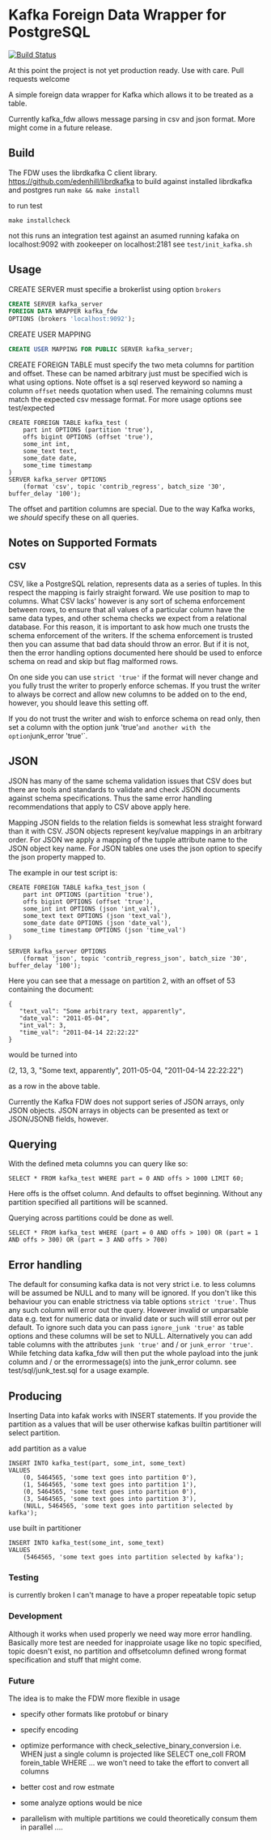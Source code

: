 # Kafka Foreign Data Wrapper for PostgreSQL

[![Build Status](https://travis-ci.org/adjust/kafka_fdw.svg?branch=master)](https://travis-ci.org/adjust/kafka_fdw)

At this point the project is not yet production ready.
Use with care. Pull requests welcome


A simple  foreign data wrapper for Kafka which allows it to be treated as
a table.

Currently kafka_fdw allows message parsing in csv and json format.
More might come in a future release.


## Build

The FDW uses the librdkafka C client library. https://github.com/edenhill/librdkafka
to build against installed librdkafka and postgres run
`make && make install`

to run test

`make installcheck`

not this runs an integration test against an asumed running
kafaka on localhost:9092 with zookeeper on  localhost:2181
see `test/init_kafka.sh`


## Usage

CREATE SERVER must specifie a brokerlist using option `brokers`
```SQL
CREATE SERVER kafka_server
FOREIGN DATA WRAPPER kafka_fdw
OPTIONS (brokers 'localhost:9092');
```

CREATE USER MAPPING
```SQL
CREATE USER MAPPING FOR PUBLIC SERVER kafka_server;
```

CREATE FOREIGN TABLE
must specify the two meta columns for partition and offset.
These can be named arbitrary just must be specified wich is what using options.
Note offset is a sql reserved keyword so naming a column `offset` needs quotation
when used.
The remaining columns must match the expected csv message format.
For more usage options see test/expected

```
CREATE FOREIGN TABLE kafka_test (
    part int OPTIONS (partition 'true'),
    offs bigint OPTIONS (offset 'true'),
    some_int int,
    some_text text,
    some_date date,
    some_time timestamp
)
SERVER kafka_server OPTIONS
    (format 'csv', topic 'contrib_regress', batch_size '30', buffer_delay '100');
```

The offset and partition columns are special.  Due to the way Kafka works, we _should_
specify these on all queries.


## Notes on Supported Formats

### CSV

CSV, like a PostgreSQL relation, represents data as a series of tuples.  In this respect
the mapping is fairly straight forward.  We use position to map to columns.  What CSV lacks'
however is any sort of schema enforcement between rows, to ensure that all values of a
particular column have the same data types, and other schema checks we expect from a relational
database.  For this reason, it is important to ask how much one trusts the schema enforcement
of the writers.  If the schema enforcement is trusted then you can assume that bad data should
throw an error.  But if it is not, then the error handling options documented here should be
used to enforce schema on read and skip but flag malformed rows.

On one side you can use `strict 'true'` if the format will never change and you fully trust
the writer to properly enforce schemas.  If you trust the writer to always be correct and allow
new columns to be added on to the end, however, you should leave this setting off.

If you do not trust the writer and wish to enforce schema on read only, then set a column with
the option junk 'true'` and another with the option `junk_error 'true'`.

## JSON

JSON has many of the same schema validation issues that CSV does but there are tools and standards
to validate and check JSON documents against schema specifications.  Thus the same error handling
recommendations that apply to CSV above apply here.

Mapping JSON fields to the relation fields is somewhat less straight forward than it with CSV.  JSON
objects represent key/value mappings in an arbitrary order.  For JSON we apply a mapping of the
tupple attribute name to the JSON object key name.  For JSON tables one uses the json option to specify
the json property mapped to.

The example in our test script is:

```
CREATE FOREIGN TABLE kafka_test_json (
    part int OPTIONS (partition 'true'),
    offs bigint OPTIONS (offset 'true'),
    some_int int OPTIONS (json 'int_val'),
    some_text text OPTIONS (json 'text_val'),
    some_date date OPTIONS (json 'date_val'),
    some_time timestamp OPTIONS (json 'time_val')
)

SERVER kafka_server OPTIONS
    (format 'json', topic 'contrib_regress_json', batch_size '30', buffer_delay '100');
```

Here you can see that a message on partition 2, with an offset of 53 containing the document:

```
{
   "text_val": "Some arbitrary text, apparently",
   "date_val": "2011-05-04",
   "int_val": 3,
   "time_val": "2011-04-14 22:22:22"
}
```

would be turned into

(2, 13, 3, "Some text, apparently", 2011-05-04, "2011-04-14 22:22:22")

as a row in the above table.

Currently the Kafka FDW does not support series of JSON arrays, only JSON objects.  JSON arrays
in objects can be presented as text or JSON/JSONB fields, however.


## Querying

With the defined meta columns you can query like so:

```
SELECT * FROM kafka_test WHERE part = 0 AND offs > 1000 LIMIT 60;
```

Here offs is the offset column. And defaults to  offset beginning.
Without any partition specified all partitions will be scanned.

Querying across partitions could be done as well.

```
SELECT * FROM kafka_test WHERE (part = 0 AND offs > 100) OR (part = 1 AND offs > 300) OR (part = 3 AND offs > 700)
```

## Error handling

The default for consuming kafka data is not very strict i.e. to less columns
will be assumed be NULL and to many will be ignored.
If you don't like this behaviour you can enable strictness via table options
`strict 'true'`. Thus any such column will error out the query.
However invalid or unparsable data e.g. text for numeric data or invalid date
or such will still error out per default. To ignore such data you can pass
`ignore_junk 'true'` as table options and these columns will be set to NULL.
Alternatively you can add table columns with the attributes
`junk 'true'` and / or `junk_error 'true'`. While fetching data kafka_fdw
will then put the whole payload into the junk column and / or the errormessage(s)
into the junk_error column.
see test/sql/junk_test.sql for a usage example.


## Producing

Inserting Data into kafak works with INSERT statements. If you provide the partition
as a values that will be user otherwise kafkas builtin partitioner will select partition.


add partition as a value

```
INSERT INTO kafka_test(part, some_int, some_text)
VALUES
    (0, 5464565, 'some text goes into partition 0'),
    (1, 5464565, 'some text goes into partition 1'),
    (0, 5464565, 'some text goes into partition 0'),
    (3, 5464565, 'some text goes into partition 3'),
    (NULL, 5464565, 'some text goes into partition selected by kafka');
```
use built in partitioner

```
INSERT INTO kafka_test(some_int, some_text)
VALUES
    (5464565, 'some text goes into partition selected by kafka');
```

### Testing

is currently broken I can't manage to have a proper repeatable topic setup

### Development

Although it works when used properly we need way more error handling.
Basically more test are needed for inapproiate usage like
no topic specified, topic doesn't exist, no partition and offsetcolumn defined
wrong format specification and stuff that might come.

### Future

The idea is to make the FDW more flexible in usage

* specify other formats like protobuf or binary

* specify encoding

* optimize performance with check_selective_binary_conversion
    i.e. WHEN just a single column is projected like
        SELECT one_coll FROM forein_table WHERE ...
    we won't need to take the effort to convert all columns

* better cost and row estmate

* some analyze options would be nice

* parallelism
    with multiple partitions we could theoretically consum them
    in parallel
....



